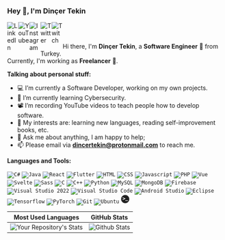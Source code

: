 ### Hey 👋, I'm Dinçer Tekin

<a href="https://www.linkedin.com/in/dincertekin/">
  <img align="left" width="26px" alt="LinkedIn" src="https://i.imgur.com/D3s2d7S.png" />
</a>
<a href="https://www.youtube.com/@dincertekin">
  <img align="left" width="26px" alt="YouTube" src="https://i.imgur.com/FoSH15v.png" />
</a>
<a href="https://www.instagram.com/dincertekin0/">
  <img align="left" width="26px" alt="Instagram" src="https://i.imgur.com/OUt65rD.png" />
</a>
<a href="https://www.twitter.com/dincertekin0">
  <img align="left" width="26px" alt="Twitter" src="https://i.imgur.com/lsxWrCO.png" />
</a>
<a href="https://www.twitch.tv/dincertekin0">
  <img align="left" width="26px" alt="Twitch" src="https://i.imgur.com/LMUQ85O.png" />
</a>

<br />
<br />
  
Hi there, I'm **Dinçer Tekin**, a **Software Engineer** 🚀 from Turkey.<br>Currently, I'm working as **Freelancer** 💼. 

**Talking about personal stuff:**

- 💻 I’m currently a Software Developer, working on my own projects.
- 🌱 I’m currently learning Cybersecurity.
- 📽️ I’m recording YouTube videos to teach people how to develop software.
- 🤔 My interests are: learning new languages, reading self-improvement books, etc.
- 💬 Ask me about anything, I am happy to help;
- 📫 Please email via <b>dincertekin@protonmail.com</b> to reach me.


**Languages and Tools:**  

<code><img height="20" alt="C#" src="https://cdn.jsdelivr.net/gh/devicons/devicon/icons/csharp/csharp-original.svg"></code>
<code><img height="20" alt="Java" src="https://cdn.jsdelivr.net/gh/devicons/devicon/icons/java/java-original.svg"></code>
<code><img height="20" alt="React" src="https://cdn.jsdelivr.net/gh/devicons/devicon/icons/react/react-original.svg"></code>
<code><img height="20" alt="Flutter" src="https://cdn.jsdelivr.net/gh/devicons/devicon/icons/flutter/flutter-original.svg"></code>
<code><img height="20" alt="HTML" src="https://cdn.jsdelivr.net/gh/devicons/devicon/icons/html5/html5-original.svg"></code>
<code><img height="20" alt="CSS" src="https://cdn.jsdelivr.net/gh/devicons/devicon/icons/css3/css3-original.svg"></code>
<code><img height="20" alt="Javascript" src="https://cdn.jsdelivr.net/gh/devicons/devicon/icons/javascript/javascript-original.svg"></code>
<code><img height="20" alt="PHP" src="https://cdn.jsdelivr.net/gh/devicons/devicon/icons/php/php-original.svg"></code>
<code><img height="20" alt="Vue" src="https://cdn.jsdelivr.net/gh/devicons/devicon/icons/vuejs/vuejs-original.svg"></code>
<code><img height="20" alt="Svelte" src="https://cdn.jsdelivr.net/gh/devicons/devicon/icons/svelte/svelte-original.svg"></code>
<code><img height="20" alt="Sass" src="https://cdn.jsdelivr.net/gh/devicons/devicon/icons/sass/sass-original.svg"></code>
<code><img height="20" alt="C" src="https://cdn.jsdelivr.net/gh/devicons/devicon/icons/c/c-original.svg"></code>
<code><img height="20" alt="C++" src="https://cdn.jsdelivr.net/gh/devicons/devicon/icons/cplusplus/cplusplus-original.svg"></code>
<code><img height="20" alt="Python" src="https://cdn.jsdelivr.net/gh/devicons/devicon/icons/python/python-original.svg"></code>
<code><img height="20" alt="MySQL" src="https://cdn.jsdelivr.net/gh/devicons/devicon/icons/mysql/mysql-original.svg"></code>
<code><img height="20" alt="MongoDB" src="https://cdn.jsdelivr.net/gh/devicons/devicon/icons/mongodb/mongodb-original.svg"></code>
<code><img height="20" alt="Firebase" src="https://cdn.jsdelivr.net/gh/devicons/devicon/icons/firebase/firebase-plain.svg"></code>
<code><img height="20" alt="Visual Studio 2022" src="https://cdn.jsdelivr.net/gh/devicons/devicon/icons/visualstudio/visualstudio-original.svg"></code>
<code><img height="20" alt="Visual Studio Code" src="https://cdn.jsdelivr.net/gh/devicons/devicon/icons/vscode/vscode-original.svg"></code>
<code><img height="20" alt="Android Studio" src="https://cdn.jsdelivr.net/gh/devicons/devicon/icons/androidstudio/androidstudio-original.svg"></code>
<code><img height="20" alt="Eclipse" src="https://cdn.jsdelivr.net/gh/devicons/devicon/icons/eclipse/eclipse-original.svg"></code>
<code><img height="20" alt="Tensorflow" src="https://cdn.jsdelivr.net/gh/devicons/devicon/icons/tensorflow/tensorflow-original.svg"></code>
<code><img height="20" alt="PyTorch" src="https://cdn.jsdelivr.net/gh/devicons/devicon/icons/pytorch/pytorch-original.svg"></code>
<code><img height="20" alt="Git" src="https://cdn.jsdelivr.net/gh/devicons/devicon/icons/git/git-original.svg"></code>
<code><img height="20" alt="Ubuntu" src="https://cdn.jsdelivr.net/gh/devicons/devicon/icons/ubuntu/ubuntu-original.svg"></code>
<code><img height="20" alt="Bash/Shell" src="https://raw.githubusercontent.com/github/explore/80688e429a7d4ef2fca1e82350fe8e3517d3494d/topics/terminal/terminal.png"></code>

Most Used Languages             |  GitHub Stats
:-------------------------:|:-------------------------:
![Your Repository's Stats](https://github-readme-stats.vercel.app/api/top-langs/?username=dincertekin&hide_border=true&theme=nord)  |  ![Github Stats](https://github-readme-stats.vercel.app/api?username=dincertekin&show_icons=true&hide_border=true&theme=nord)
